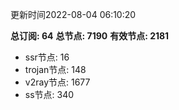 更新时间2022-08-04 06:10:20

**总订阅: 64**
**总节点: 7190**
**有效节点: 2181**
- ssr节点: 16
- trojan节点: 148
- v2ray节点: 1677
- ss节点: 340
